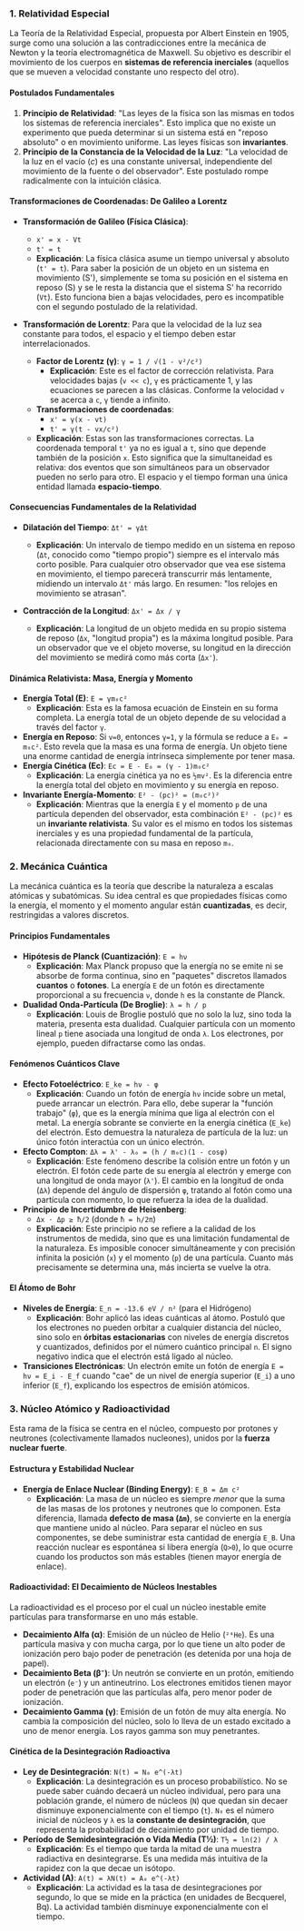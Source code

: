 ### **1. Relatividad Especial**

La Teoría de la Relatividad Especial, propuesta por Albert Einstein en 1905, surge como una solución a las contradicciones entre la mecánica de Newton y la teoría electromagnética de Maxwell. Su objetivo es describir el movimiento de los cuerpos en **sistemas de referencia inerciales** (aquellos que se mueven a velocidad constante uno respecto del otro).

#### **Postulados Fundamentales**

1.  **Principio de Relatividad**: "Las leyes de la física son las mismas en todos los sistemas de referencia inerciales". Esto implica que no existe un experimento que pueda determinar si un sistema está en "reposo absoluto" o en movimiento uniforme. Las leyes físicas son **invariantes**.
2.  **Principio de la Constancia de la Velocidad de la Luz**: "La velocidad de la luz en el vacío (*c*) es una constante universal, independiente del movimiento de la fuente o del observador". Este postulado rompe radicalmente con la intuición clásica.

#### **Transformaciones de Coordenadas: De Galileo a Lorentz**

*   **Transformación de Galileo (Física Clásica)**:
    *   `x' = x - Vt`
    *   `t' = t`
    *   **Explicación**: La física clásica asume un tiempo universal y absoluto (`t' = t`). Para saber la posición de un objeto en un sistema en movimiento (S'), simplemente se toma su posición en el sistema en reposo (S) y se le resta la distancia que el sistema S' ha recorrido (`Vt`). Esto funciona bien a bajas velocidades, pero es incompatible con el segundo postulado de la relatividad.

*   **Transformación de Lorentz**: Para que la velocidad de la luz sea constante para todos, el espacio y el tiempo deben estar interrelacionados.
    *   **Factor de Lorentz (γ)**: `γ = 1 / √(1 - v²/c²)`
        *   **Explicación**: Este es el factor de corrección relativista. Para velocidades bajas (`v << c`), `γ` es prácticamente 1, y las ecuaciones se parecen a las clásicas. Conforme la velocidad `v` se acerca a `c`, `γ` tiende a infinito.
    *   **Transformaciones de coordenadas**:
        *   `x' = γ(x - vt)`
        *   `t' = γ(t - vx/c²)`
    *   **Explicación**: Estas son las transformaciones correctas. La coordenada temporal `t'` ya no es igual a `t`, sino que depende también de la posición `x`. Esto significa que la simultaneidad es relativa: dos eventos que son simultáneos para un observador pueden no serlo para otro. El espacio y el tiempo forman una única entidad llamada **espacio-tiempo**.

#### **Consecuencias Fundamentales de la Relatividad**

*   **Dilatación del Tiempo**: `Δt' = γΔt`
    *   **Explicación**: Un intervalo de tiempo medido en un sistema en reposo (`Δt`, conocido como "tiempo propio") siempre es el intervalo más corto posible. Para cualquier otro observador que vea ese sistema en movimiento, el tiempo parecerá transcurrir más lentamente, midiendo un intervalo `Δt'` más largo. En resumen: "los relojes en movimiento se atrasan".

*   **Contracción de la Longitud**: `Δx' = Δx / γ`
    *   **Explicación**: La longitud de un objeto medida en su propio sistema de reposo (`Δx`, "longitud propia") es la máxima longitud posible. Para un observador que ve el objeto moverse, su longitud en la dirección del movimiento se medirá como más corta (`Δx'`).

#### **Dinámica Relativista: Masa, Energía y Momento**

*   **Energía Total (E)**: `E = γm₀c²`
    *   **Explicación**: Esta es la famosa ecuación de Einstein en su forma completa. La energía total de un objeto depende de su velocidad a través del factor `γ`.
*   **Energía en Reposo**: Si `v=0`, entonces `γ=1`, y la fórmula se reduce a `E₀ = m₀c²`. Esto revela que la masa es una forma de energía. Un objeto tiene una enorme cantidad de energía intrínseca simplemente por tener masa.
*   **Energía Cinética (Ec)**: `Ec = E - E₀ = (γ - 1)m₀c²`
    *   **Explicación**: La energía cinética ya no es `½mv²`. Es la diferencia entre la energía total del objeto en movimiento y su energía en reposo.
*   **Invariante Energía-Momento**: `E² - (pc)² = (m₀c²)²`
    *   **Explicación**: Mientras que la energía `E` y el momento `p` de una partícula dependen del observador, esta combinación `E² - (pc)²` es un **invariante relativista**. Su valor es el mismo en todos los sistemas inerciales y es una propiedad fundamental de la partícula, relacionada directamente con su masa en reposo `m₀`.

### **2. Mecánica Cuántica**

La mecánica cuántica es la teoría que describe la naturaleza a escalas atómicas y subatómicas. Su idea central es que propiedades físicas como la energía, el momento y el momento angular están **cuantizadas**, es decir, restringidas a valores discretos.

#### **Principios Fundamentales**

*   **Hipótesis de Planck (Cuantización)**: `E = hν`
    *   **Explicación**: Max Planck propuso que la energía no se emite ni se absorbe de forma continua, sino en "paquetes" discretos llamados **cuantos** o **fotones**. La energía `E` de un fotón es directamente proporcional a su frecuencia `ν`, donde `h` es la constante de Planck.
*   **Dualidad Onda-Partícula (De Broglie)**: `λ = h / p`
    *   **Explicación**: Louis de Broglie postuló que no solo la luz, sino toda la materia, presenta esta dualidad. Cualquier partícula con un momento lineal `p` tiene asociada una longitud de onda `λ`. Los electrones, por ejemplo, pueden difractarse como las ondas.

#### **Fenómenos Cuánticos Clave**

*   **Efecto Fotoeléctrico**: `E_ke = hν - φ`
    *   **Explicación**: Cuando un fotón de energía `hν` incide sobre un metal, puede arrancar un electrón. Para ello, debe superar la "función trabajo" (`φ`), que es la energía mínima que liga al electrón con el metal. La energía sobrante se convierte en la energía cinética (`E_ke`) del electrón. Esto demuestra la naturaleza de partícula de la luz: un único fotón interactúa con un único electrón.
*   **Efecto Compton**: `Δλ = λ' - λ₀ = (h / m₀c)(1 - cosφ)`
    *   **Explicación**: Este fenómeno describe la colisión entre un fotón y un electrón. El fotón cede parte de su energía al electrón y emerge con una longitud de onda mayor (`λ'`). El cambio en la longitud de onda (`Δλ`) depende del ángulo de dispersión `φ`, tratando al fotón como una partícula con momento, lo que refuerza la idea de la dualidad.
*   **Principio de Incertidumbre de Heisenberg**:
    *   `Δx · Δp ≥ ħ/2` (donde `ħ = h/2π`)
    *   **Explicación**: Este principio no se refiere a la calidad de los instrumentos de medida, sino que es una limitación fundamental de la naturaleza. Es imposible conocer simultáneamente y con precisión infinita la posición (`x`) y el momento (`p`) de una partícula. Cuanto más precisamente se determina una, más incierta se vuelve la otra.

#### **El Átomo de Bohr**

*   **Niveles de Energía**: `E_n = -13.6 eV / n²` (para el Hidrógeno)
    *   **Explicación**: Bohr aplicó las ideas cuánticas al átomo. Postuló que los electrones no pueden orbitar a cualquier distancia del núcleo, sino solo en **órbitas estacionarias** con niveles de energía discretos y cuantizados, definidos por el número cuántico principal `n`. El signo negativo indica que el electrón está ligado al núcleo.
*   **Transiciones Electrónicas**: Un electrón emite un fotón de energía `E = hν = E_i - E_f` cuando "cae" de un nivel de energía superior (`E_i`) a uno inferior (`E_f`), explicando los espectros de emisión atómicos.

### **3. Núcleo Atómico y Radioactividad**

Esta rama de la física se centra en el núcleo, compuesto por protones y neutrones (colectivamente llamados nucleones), unidos por la **fuerza nuclear fuerte**.

#### **Estructura y Estabilidad Nuclear**

*   **Energía de Enlace Nuclear (Binding Energy)**: `E_B = Δm c²`
    *   **Explicación**: La masa de un núcleo es siempre *menor* que la suma de las masas de los protones y neutrones que lo componen. Esta diferencia, llamada **defecto de masa (`Δm`)**, se convierte en la energía que mantiene unido al núcleo. Para separar el núcleo en sus componentes, se debe suministrar esta cantidad de energía `E_B`. Una reacción nuclear es espontánea si libera energía (`Q>0`), lo que ocurre cuando los productos son más estables (tienen mayor energía de enlace).

#### **Radioactividad: El Decaimiento de Núcleos Inestables**

La radioactividad es el proceso por el cual un núcleo inestable emite partículas para transformarse en uno más estable.

*   **Decaimiento Alfa (α)**: Emisión de un núcleo de Helio (`²⁴He`). Es una partícula masiva y con mucha carga, por lo que tiene un alto poder de ionización pero bajo poder de penetración (es detenida por una hoja de papel).
*   **Decaimiento Beta (β⁻)**: Un neutrón se convierte en un protón, emitiendo un electrón (`e⁻`) y un antineutrino. Los electrones emitidos tienen mayor poder de penetración que las partículas alfa, pero menor poder de ionización.
*   **Decaimiento Gamma (γ)**: Emisión de un fotón de muy alta energía. No cambia la composición del núcleo, solo lo lleva de un estado excitado a uno de menor energía. Los rayos gamma son muy penetrantes.

#### **Cinética de la Desintegración Radioactiva**

*   **Ley de Desintegración**: `N(t) = N₀ e^(-λt)`
    *   **Explicación**: La desintegración es un proceso probabilístico. No se puede saber cuándo decaerá un núcleo individual, pero para una población grande, el número de núcleos (`N`) que quedan sin decaer disminuye exponencialmente con el tiempo (`t`). `N₀` es el número inicial de núcleos y `λ` es la **constante de desintegración**, que representa la probabilidad de decaimiento por unidad de tiempo.
*   **Período de Semidesintegración o Vida Media (T½)**: `T½ = ln(2) / λ`
    *   **Explicación**: Es el tiempo que tarda la mitad de una muestra radiactiva en desintegrarse. Es una medida más intuitiva de la rapidez con la que decae un isótopo.
*   **Actividad (A)**: `A(t) = λN(t) = A₀ e^(-λt)`
    *   **Explicación**: La actividad es la tasa de desintegraciones por segundo, lo que se mide en la práctica (en unidades de Becquerel, Bq). La actividad también disminuye exponencialmente con el tiempo.